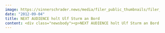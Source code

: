 ```yaml
---
image: https://sinnerschrader.news/media/filer_public_thumbnails/filer_public/1b/97/1b970cf6-f645-4f18-ad2b-10f4ae4bb694/varfoldersdjk8pxf42x64d8fxslz8jcc8fc0000gnttmpxxh6bm__480x288_q85_crop_subsampling-2_upscale.png
date: "2012-09-04"
title: NEXT AUDIENCE holt Ulf Sturm an Bord
content: <div class="newsbody"><p>NEXT AUDIENCE holt Ulf Sturm an Bord - Targeting-Experte wechselt von Seattle nach Hamburg</p><p>NEXT AUDIENCE, Technologieanbieter für datengetriebenes Online-Marketing und Audience Management, hat einen Personal-Coup gelandet&#58; Ulf Sturm wechselt zum 1. September vom Targeting-Anbieter AudienceScience in Seattle zu NEXT AUDIENCE nach Hamburg. Als President Product and Services ist er für die gesamte Produktentwicklung sowie die fachliche Kundenbetreuung der SinnerSchrader-Tochter verantwortlich.<br/>Ulf Sturm gilt als einer der führenden internationalen Targeting- und Online-Advertising-Experten. Nach seiner Tätigkeit als Director im Product Management bei AOL Deutschland führte er beim Targeting-Spezialisten wunderloop als Chief Product Officer ein Team von über 40 Mitarbeitern aus Product Management, Technical Operations und Product Research. Zuletzt verantwortete der Diplom-Volkswirt als Vice President Products die komplette Produktstrategie und die internationale Roadmap beim Targeting-Anbieter AudienceScience in Seattle, USA.</p><p>„Mit Ulf Sturm stößt ein Fachmann zu unserem rasant wachsenden Team, der über große, internationale Marktkenntnis verfügt und der sich seit Jahren intensiv mit dem Potenzial von datengetriebenem Online-Marketing beschäftigt“, so Torsten Ahlers, Geschäftsführer von NEXT AUDIENCE. „ Er wird sein Know How und seine Erfahrung mit global agierenden Markenartiklern vor allem für deutsche Advertiser einbringen, die weltweit agieren wollen. Ich freue mich, dass wir diesen hochkarätigen Experten für NEXT AUDIENCE gewinnen konnten“.</p><p>Auch Ulf Sturm zieht gern vom Lake Washington an die Alster&#58; „Der Rahmen stimmt&#58; Ich bin wieder zu Hause, das Team ist hoch motiviert und die Produkte von NEXT AUDIENCE ermöglichen eine noch nie dagewesene Effizienzsteigerung für Werbetreibende. Besonders gefällt mir die Strategie, sich eindeutig auf Advertiser zu konzentrieren. Das bietet enorme Gestaltungsmöglichkeiten, die ich gern mit vorantreiben möchte.“</p><p>Ulf Sturm steht für persönliche Gespräche auf dem dmexco-Messestand der NEXT AUDIENCE am 12. und 13. September 2012 gern zur Verfügung.</p><p>Download&#58;<br/><a href="http&#58;//www.next-audience.com/files/2012/09/Ulf-Sturm-NEXT-AUDIENCE.jpg">Porträt Ulf Sturm</a> (hochauflösend)</p><p><strong>Über NEXT AUDIENCE<br/></strong>Die NEXT AUDIENCE GmbH, eine 100-prozentige Tochter der SinnerSchrader AG mit Sitz in Hamburg, ist im Mai 2012 aus dem deutschen Targeting-Pionier newtention technologies hervorgegangen. NEXT AUDIENCE bietet Advertisern mit dem Produkt NEXT AUDIENCE Suite 8.0 eine maßgeschneiderte Technologie für datengetriebenes Online-Marketing an. Das System ermöglicht es Werbetreibenden, die Daten ihrer digitalen Marketingaktivitäten in Echtzeit mit denen aus ihren Webplattformen und CRM-Systemen zusammenzuführen, ohne sie an Dritte weitergeben zu müssen. NEXT AUDIENCE hat sich das Ziel gesetzt, mit der Entwicklung spezialisierter Targeting-Lösungen, Technologie-Marktführer für Advertiser in Europa zu werden.<br/>Mehr Informationen finden Sie auch auf der Unternehmenswebsite <a href="http&#58;//www.next-audience.com">www.next-audience.com</a></p><p><a class="news-backlink" href="/de/"><svg class="svg-ico svg-ico--arrow-left"><use xlink&#58;href="#arrow-down"></use></svg>Zurück zur Presse Übersicht</a></p></div>
---
```

